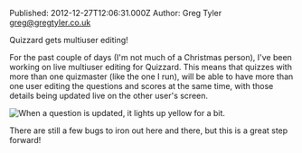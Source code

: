 Published: 2012-12-27T12:06:31.000Z
Author: Greg Tyler <greg@gregtyler.co.uk>

Quizzard gets multiuser editing!

For the past couple of days (I'm not much of a Christmas person), I've been working on live multiuser editing for Quizzard. This means that quizzes with more than one quizmaster (like the one I run), will be able to have more than one user editing the questions and scores at the same time, with those details being updated live on the other user's screen.   

![When a question is updated, it lights up yellow for a bit.](/qu-live-comp.png "When a question is updated, it lights up yellow for a bit.")

There are still a few bugs to iron out here and there, but this is a great step forward!

